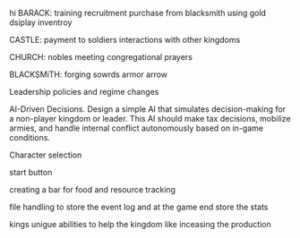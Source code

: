 hi
BARACK:
training
recruitment
purchase from blacksmith using gold
dsiplay inventroy

CASTLE:
payment to soldiers
interactions with other kingdoms

CHURCH:
nobles meeting 
congregational prayers

BLACKSMiTH:
forging sowrds armor arrow


Leadership policies and regime changes 

AI-Driven Decisions.
Design a simple AI that simulates decision-making for a non-player kingdom or leader. This AI should
make tax decisions, mobilize armies, and handle internal conflict autonomously based on in-game
conditions.

Character selection 

start button 

creating a bar for food and resource tracking 

file handling to store the event log and at the game end store the stats

kings unigue abilities to help the kingdom like inceasing the production
